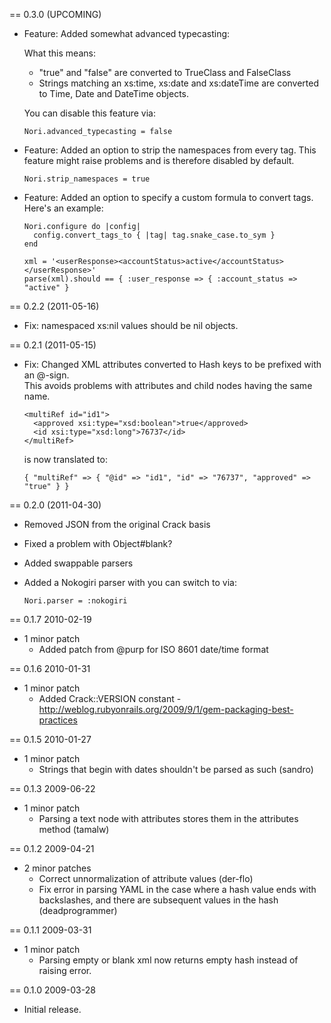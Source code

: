 == 0.3.0 (UPCOMING)

* Feature: Added somewhat advanced typecasting:

  What this means:

  * "true" and "false" are converted to TrueClass and FalseClass
  * Strings matching an xs:time, xs:date and xs:dateTime are converted
    to Time, Date and DateTime objects.

  You can disable this feature via:

      Nori.advanced_typecasting = false

* Feature: Added an option to strip the namespaces from every tag.
  This feature might raise problems and is therefore disabled by default.

      Nori.strip_namespaces = true

* Feature: Added an option to specify a custom formula to convert tags.
  Here's an example:

      Nori.configure do |config|
        config.convert_tags_to { |tag| tag.snake_case.to_sym }
      end

      xml = '<userResponse><accountStatus>active</accountStatus></userResponse>'
      parse(xml).should == { :user_response => { :account_status => "active" }

== 0.2.2 (2011-05-16)

* Fix: namespaced xs:nil values should be nil objects.

== 0.2.1 (2011-05-15)

* Fix: Changed XML attributes converted to Hash keys to be prefixed with an @-sign.  
  This avoids problems with attributes and child nodes having the same name.

      <multiRef id="id1">
        <approved xsi:type="xsd:boolean">true</approved>
        <id xsi:type="xsd:long">76737</id>
      </multiRef>

  is now translated to:

      { "multiRef" => { "@id" => "id1", "id" => "76737", "approved" => "true" } }

== 0.2.0 (2011-04-30)

* Removed JSON from the original Crack basis
* Fixed a problem with Object#blank?
* Added swappable parsers
* Added a Nokogiri parser with you can switch to via:

      Nori.parser = :nokogiri

== 0.1.7 2010-02-19
* 1 minor patch
  * Added patch from @purp for ISO 8601 date/time format

== 0.1.6 2010-01-31
* 1 minor patch
  * Added Crack::VERSION constant - http://weblog.rubyonrails.org/2009/9/1/gem-packaging-best-practices

== 0.1.5 2010-01-27
* 1 minor patch
  * Strings that begin with dates shouldn't be parsed as such (sandro)

== 0.1.3 2009-06-22
* 1 minor patch
  * Parsing a text node with attributes stores them in the attributes method (tamalw)

== 0.1.2 2009-04-21
* 2 minor patches
  * Correct unnormalization of attribute values (der-flo)
  * Fix error in parsing YAML in the case where a hash value ends with backslashes, and there are subsequent values in the hash (deadprogrammer)

== 0.1.1 2009-03-31
* 1 minor patch
  * Parsing empty or blank xml now returns empty hash instead of raising error.

== 0.1.0 2009-03-28
* Initial release.
